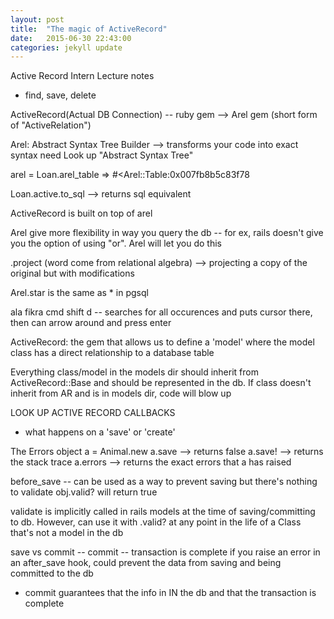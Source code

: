 ```yaml
---
layout: post
title:  "The magic of ActiveRecord"
date:   2015-06-30 22:43:00
categories: jekyll update
---
```


Active Record Intern Lecture notes

- find, save, delete

ActiveRecord(Actual DB Connection) -- ruby gem
-->
Arel gem (short form of "ActiveRelation")



Arel:  Abstract Syntax Tree Builder
--> transforms your code into exact syntax need
Look up "Abstract Syntax Tree"

arel = Loan.arel_table
=> #<Arel::Table:0x007fb8b5c83f78

Loan.active.to_sql --> returns sql equivalent

ActiveRecord is built on top of arel

Arel give more flexibility in way you query the db -- for ex, rails doesn't give you the option of using "or". Arel will let you do this

.project (word come from relational algebra)
 --> projecting a copy of the original but with modifications

 Arel.star is the same as * in pgsql

 ala fikra
 cmd shift d -- searches for all occurences and puts cursor there, then can arrow around and press enter

 ActiveRecord:  the gem that allows us to define a 'model' where the model class has a direct relationship to a database table

 Everything class/model in the models dir should inherit from ActiveRecord::Base and should be represented in the db. If class doesn't inherit from AR and is in models dir, code will blow up


 LOOK UP ACTIVE RECORD CALLBACKS
 - what happens on a 'save' or 'create'


The Errors object 
a = Animal.new
a.save
--> returns false
a.save!
--> returns the stack trace
a.errors
--> returns the exact errors that a has raised

before_save -- can be used as a way to prevent saving but there's nothing to validate obj.valid? will return true

validate is implicitly called in rails models at the time of saving/committing to db. However, can use it with .valid? at any point in the life of a Class that's not a model in the db

save vs commit
-- commit -- transaction is complete
if you raise an error in an after_save hook, could prevent the data from saving and being committed to the db
- commit guarantees that the info in IN the db and that the transaction is complete






